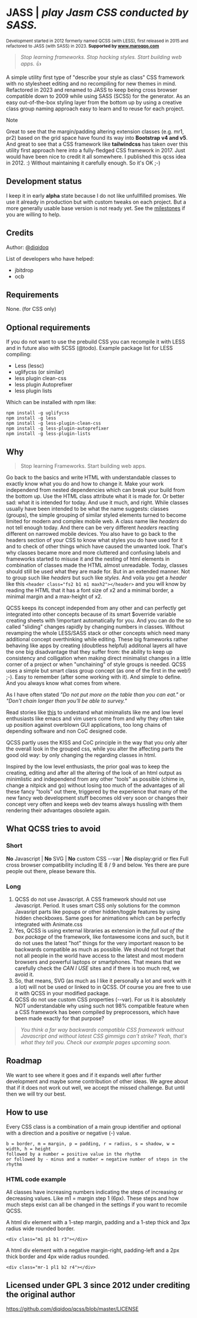 # JASS | _play Jasm CSS conducted by SASS._
<sup> Development started in 2012 formerly named QCSS (with LESS), first released in 2015 and refactored to JASS (with SASS) in 2023.
**Supported by www.maroqqo.com** </sup>

 > _Stop learning frameworks. Stop hacking styles. Start building web apps._ :+1:

A simple utility first type of "describe your style as class" CSS framework with no stylesheet editing and no recompiling for new themes in mind. Refactored in 2023 and renamed to JASS to keep being cross browser compatible down  to 2009 while using SASS (SCSS) for the generator. As an easy out-of-the-box styling layer from the bottom up by using a creative class group naming approach easy to learn and to reuse for each project.

> [!NOTE]
> Great to see that the margin/padding altering extension classes (e.g. mr1, pr2) based on the grid space have found its way into **Bootstrap v4 and v5**. And great to see that a CSS framework like **tailwindcss** has taken over this utility first approach here into a fully-fledged CSS framework in 2017. Just would have been nice to credit it all somewhere. I published this qcss idea in 2012. :) Without maintaining it carefully enough. So it's OK ;-)

Development status
------------------
I keep it in early **alpha** state because I do not like unfullfilled promises. We use it already in production but with custom tweaks on each project. But a more generally usable base version is not ready yet. See the [milestones](https://github.com/diqidoq/qcss/milestones) if you are willing to help.

Credits
-------
Author:  [@diqidoq](https://github.com/diqidoq)

List of developers who have helped:
 + jbitdrop
 + ocb

Requirements
------------
None. (for CSS only)

Optional requirements
---------------------
If you do not want to use the prebuild CSS you can recompile it with LESS and in future also with SCSS (@todo). Example package list for LESS compiling:

 + Less (lessc) 
 + uglifycss (or similar)
 + less plugin clean-css
 + less plugin Autoprefixer
 + less plugin lists

Which can be installed with npm like:

```
npm install -g uglifycss
npm install -g less
npm install -g less-plugin-clean-css
npm install -g less-plugin-autoprefixer
npm install -g less-plugin-lists
```

Why
---
 > Stop learning Frameworks. Start building web apps. 

Go back to the basics and write HTML with understandable classes to exactly know what you do and how to change it. Make your work independend from nested dependencies which can break your build from the bottom up. Use the HTML class attribute what it is made for. Or better sad: what it is intended for today. And use it much, and right. While classes usually have been intended to be what the name suggests: classes (groups), the simple grouping of similar styled elements turned to become limited for modern and complex mobile web. A class name like _headers_ do not tell enough today. And there can be very different _headers_ reacting different on narrowed mobile devices. You also have to go back to the headers section of your CSS to know what styles you do have used for it and to check of other things which have caused the unwanted look. That's why classes became more and more cluttered and confusing labels and frameworks started to misuse it and the nesting of html elements in combination of classes made the HTML almost unreadable. Today, classes should still be used what they are made for. But in an extended manner. Not to group such like _headers_ but such like _styles_. And voila you get a _header_ like this `<header class="fs2 b1 m1 maxh2"></header>` and you will know by reading the HTML that it has a font size of x2 and a minimal border, a minimal margin and a max-height of x2.

QCSS keeps its concept independed from any other and can perfectly get integrated into other concepts because of its smart $override variable creating sheets with !important automatically for you. And you can do the so called "sliding" changes rapidly by changing numbers in classes. Without revamping the whole LESS/SASS stack or other concepts which need many additional concept overthinking while editing. These big frameworks rather behaving like apps by creating (doubtless helpful) additonal layers all have the one big disadvantage that they suffer from: the ability to keep up consistency and colligation when making direct minimalist changes in a little corner of a project or when "unchaining" of style groups is needed. QCSS uses a simple but smart class group concept (as one of the first in the web!) ;-). Easy to remember (after some working with it). And simple to define. And you always know what comes from where. 

As I have often stated *"Do not put more on the table than you can eat."* or *"Don't chain longer than you'll be able to survey."*

Read stories like [this](https://qz.com/646467/how-one-programmer-broke-the-internet-by-deleting-a-tiny-piece-of-code/) to undestand what minimalists like me and low level enthusiasts like emacs and vim users come from and why they often take up position against overblown GUI applications, too long chains of depending software and non CoC designed code.

QCSS partly uses the KISS and CoC principle in the way that you only alter the overall look in the grouped css, while you alter the affecting parts the good old way: by only changing the regarding classes in html.

Inspired by the low level enthusiasts, the prior goal was to keep the creating, editing and after all the altering of the look of an html output as minimlistic and independend from any other "tools" as possible (chime in, change a nitpick and go) without losing too much of the advantages of all these fancy "tools" out there, triggered by the experience that many of the new fancy web development stuff becomes old very soon or changes their concept very often and keeps web dev teams always hussling with them rendering their advantages obsolete again.

What QCSS tries to avoid
------------------------

### Short
**No** Javascript | **No** SVG | **No** custom CSS --var | **No** display:grid or flex
Full cross browser compatibility including IE 8 / 9 and below. Yes there are pure people out there, please beware this.

### Long
1. QCSS do not use Javascript. A CSS framework should not use Javascript. Period. It uses smart CSS only solutions for the common Javasript parts like popups or other hidden/toggle features by using hidden checkboxes. Same goes for animations which can be perfectly integrated with Animate.css
2. Yes, QCSS is using external libraries as extension in the _full out of the box package_ of the framework, like fontawesome icons and such, but it do not uses the latest "hot" things for the very important reason to be backwards compatible as much as possible. We should not forget that not all people in the world have access to the latest and most modern browsers and powerful laptops or smartphones. That means that we carefully check the _CAN I USE_ sites and if there is too much red, we avoid it.
3. So, that means, SVG (as much as I like it personally a lot and work with it a lot) will not be used or linked to in QCSS. Of course you are free to use it with QCSS in your modified package.
4. QCSS do not use custom CSS properties (--var). For us it is absolutely NOT understandable why using such not 98% compatible feature when a CSS framework has been compiled by preprocessors, which have been made exactly for that purpose?

 > _You think a far way backwards compatible CSS framework without Javascript and without latest CSS gimmigs can't strike? Yeah, that's what they tell you. Check our example pages upcoming soon._

Roadmap
-------
We want to see where it goes and if it expands well after further development and maybe some contribution of other ideas. We agree about that if it does not work out well, we accept the missed challenge. But until then we will try our best.

How to use
----------
Every CSS class is a combination of a main group identifier and optional with a direction and a positive or negative (-) value.

    b = border, m = margin, p = padding, r = radius, s = shadow, w = width, h = height
    followed by a number = positive value in the rhythm
    or followed by - minus and a number = negative number of steps in the rhythm

### HTML code example

All classes have increasing numbers indicating the steps of increasing or decreasing values. Like m1 = margin step 1 (6px). These steps and how much steps exist can all be changed in the settings if you want to recomile QCSS.

A html div element with a 1-step margin, padding and a 1-step thick and 3px radius wide rounded border.

    <div class="m1 p1 b1 r3"></div>
 
A html div element with a negative margin-right, padding-left and a 2px thick border and 4px wide radius rounded.

    <div class="mr-1 pl1 b2 r4"></div>
 
Licensed under GPL 3 since 2012 under crediting the original author
---------------------------------------------------------------------

https://github.com/diqidoq/qcss/blob/master/LICENSE
